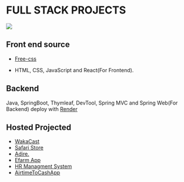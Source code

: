 # FULL STACK PROJECTS

<img src="https://media.geeksforgeeks.org/wp-content/cdn-uploads/20230128123255/12-Best-Full-Stack-Projects-Ideas-in-2023.png" width="" heigth="">

## Front end source
+ [Free-css](https://www.free-css.com/free-css-templates/page1)

+ HTML, CSS, JavaScript and React(For Frontend).

## Backend
Java, SpringBoot, Thymleaf, DevTool, Spring MVC and Spring Web(For Backend) deploy with [Render](https://medium.com/@redhabayuanggara/deploying-spring-boot-applications-on-render-com-for-free-86fa039bd0ce)

## Hosted Projected
- [WakaCast](https://www.wakacast.com/)
- [Safari Store](https://safari-store.vercel.app/home)
- [Adire.](https://adire-decagon.netlify.app/)
- [Efarm App](https://alx.pisowlab.tech/)
- [HR Managment System](http://recruit.decagon.institute/start)
- [AirtimeToCashApp](https://airtimetocashpodg.netlify.app/)
